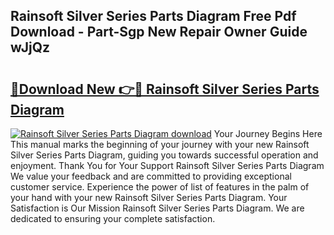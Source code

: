 ## Rainsoft Silver Series Parts Diagram Free Pdf Download - Part-Sgp New Repair Owner Guide wJjQz

# <h2><a href="http://dfu7sg.blite.top/?on=Rainsoft+Silver+Series+Parts+Diagram">🔗Download New 👉🔴 Rainsoft Silver Series Parts Diagram</a></h2>

[![Rainsoft Silver Series Parts Diagram download](https://i.imgur.com/lujVjoI.png)](http://dfu7sg.blite.top/?on=Rainsoft+Silver+Series+Parts+Diagram)
Your Journey Begins Here This manual marks the beginning of your journey with your new Rainsoft Silver Series Parts Diagram, guiding you towards successful operation and enjoyment. Thank You for Your Support Rainsoft Silver Series Parts Diagram We value your feedback and are committed to providing exceptional customer service. Experience the power of list of features in the palm of your hand with your new Rainsoft Silver Series Parts Diagram. Your Satisfaction is Our Mission Rainsoft Silver Series Parts Diagram. We are dedicated to ensuring your complete satisfaction.
